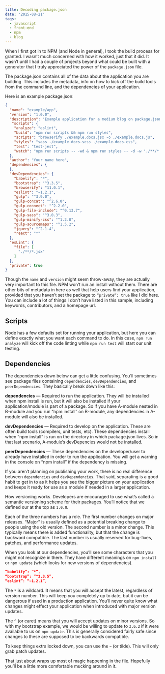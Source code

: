 ```yaml
---
title: Decoding package.json
date: '2015-08-21'
tags:
  - javascript
  - front-end
  - npm
  - blog
---
```


When I first got in to NPM (and Node in general), I took the build process for granted. I wasn’t much concerned with how it worked, just that it did. It wasn’t until I had a couple of projects beyond what could be built with a generator that I truly appreciated the power of the `package.json` file.

The package.json contains all of the data about the application you are building. This includes the metadata, info on how to kick off the build tools from the command line, and the dependencies of your application.

Here is an example package.json:

```json
{
  "name": "example/app",
  "version": "1.0.0",
  "description": "Example application for a medium blog on package.json files",
   "scripts": {
    "analyze": "eslint",
    "build": "npm run scripts && npm run styles",
    "scripts": "browserify ./example.docs.jsx -o ./example.docs.js",
    "styles": "sass ./example.docs.scss ./example.docs.css",
    "test": "test-jest",
    "watch": "npm run scripts -- -wd & npm run styles -- -d -w './**/*.scss' & browser-sync start --files '*.(css|html|js)' --server"
  },
  "author": "Your name here",
  "dependencies": {
  },
  "devDependencies": {
    "babelify": "*",
    "bootstrap": "^3.3.5",
    "browserify": "11.0.1",
    "eslint": "~1.2.1",
    "gulp": "^3.9.0",
    "gulp-concat": "^2.6.0",
    "gulp-connect": "^2.2.0",
    "gulp-file-include": "^0.13.7",
    "gulp-sass": "^3.0.3",
    "gulp-minify-css": "^1.2.0",
    "gulp-sourcemaps": "^1.5.2",
    "jquery": "^2.1.4",
    "react": "*"
  },
  "esLint": {
    "file": [
      "./**/*.jsx"
    ]
  },
  "private": true
}
```

Though the `name` and `version` might seem throw-away, they are actually very important to this file. NPM won’t run an install without them. There are other bits of metadata in here as well that help users find your application, provided that you haven’t set the package to `“private”: true` like I did here. You can include a lot of things I don’t have listed in this sample, including keywords, contributors, and a homepage url.

## Scripts

Node has a few defaults set for running your application, but here you can define exactly what you want each command to do. In this case, `npm run analyze` will kick off the code linting while `npm run test` will start our unit testing.

## Dependencies
The dependencies down below can get a little confusing. You’ll sometimes see package files containing `dependencies`, `devDependencies`, and `peerDependencies`. They basically break down like this:

**dependencies** — Required to run the application. They will be installed when npm install is run, but it will also be installed if your application/module is part of a package. So if you have A-module nested in B-module and you run “npm install” on B-module, any dependencies in A-module will also be installed.

**devDependencies** — Required to develop on the application. These are often build tools (compilers, unit tests, etc). These dependencies install when “npm install” is run on the directory in which package.json lives. So in that last scenario, A-module’s devDepencies would not be installed.

**peerDependencies** — These dependencies on the developer/user to already have installed in order to run the application. You will get a warning in the console on “npm install” if the dependency is missing.

If you aren’t planning on publishing your work, there is no real difference between `dependencies` and `devDependencies`. That said, separating is a good habit to get in to as it helps you see the bigger picture on your application and keeps it ready for use as a module if needed in a larger application.

How versioning works. Developers are encouraged to use what’s called a semantic versioning scheme for their packages. You’ll notice that we defined our at the top as `1.0.0`.

Each of the three numbers has a role. The first number changes on major releases. “Major” is usually defined as a potential breaking change to people using the old version. The second number is a minor change. This typically means there is added functionality, but that the change is backward compatible. The last number is usually reserved for bug-fixes, patches, and performance updates.

When you look at our dependencies, you’ll see some characters that you might not recognize in there. They have different meanings on `npm install` or `npm update` (which looks for new versions of dependencies).

```json
“babelify”: “*”,
“bootstrap”: “^3.3.5”, 
“eslint”: “~1.2.1”,
```

The `*` is a wildcard. It means that you will accept the latest, regardless of version number. This will keep you completely up to date, but it can be dangerous if used in a production application. You’ll never quite know what changes might effect your application when introduced with major version updates.

The `^` (or caret) means that you will accept updates on minor versions. So with my bootstrap example, we would be willing to update to `3.6.2` if it were available to us on `npm update`. This is generally considered fairly safe since changes to these are supposed to be backwards compatible.

To keep things extra locked down, you can use the `~` (or tilde). This will only grab patch updates.

That just about wraps up most of magic happening in the file. Hopefully you’ll be a little more comfortable mucking around in it.